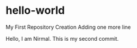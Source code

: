 # hello-world
My First Repository Creation
Adding one more line

Hello,
I am Nirmal.
This is my second commit.
